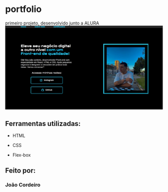 # portfolio
primeiro projeto, desenvolvido junto a ALURA
![image](https://github.com/cord3ir0/portfolio/blob/main/Captura%20de%20tela_22-7-2024_21355_127.0.0.1.jpeg)
## Ferramentas utilizadas:
* HTML

* CSS

* Flex-box

## Feito por:

### João Cordeiro
